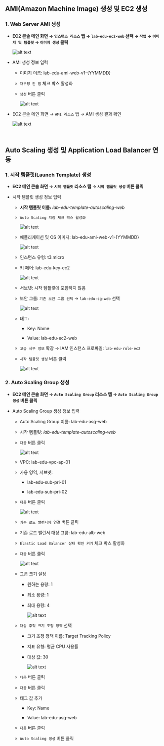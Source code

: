 ## AMI(Amazon Machine Image) 생성 및 EC2 생성

<!-- NOTE:: 여기에 rc.local 파일 설정하는 내용 추가하기 -->

### 1. Web Server AMI 생성

- **EC2 콘솔 메인 화면 → `인스턴스 리소스` 탭 → `lab-edu-ec2-web` 선택 → `작업` → `이미지 및 템플릿` → `이미지 생성` 클릭**

    ![alt text](./img/ami_01.png)

- AMI 생성 정보 입력

    - 이미지 이름: lab-edu-ami-web-v1-{YYMMDD}

    - `재부팅 안 함` 체크 박스 활성화

    - `생성` 버튼 클릭

        ![alt text](./img/ami_02.png)

- EC2 콘솔 메인 화면 → `AMI 리소스` 탭 → AMI 생성 결과 확인 

    ![alt text](./img/ami_03.png)

<br>



## Auto Scaling 생성 및 Application Load Balancer 연동

### 1. 시작 템플릿(Launch Template) 생성

- **EC2 메인 콘솔 화면 → `시작 템플릿` 리소스 탭 → `시작 템플릿 생성` 버튼 클릭**

- 시작 템플릿 생성 정보 입력

    - **시작 템플릿 이름:** *lab-edu-template-autoscaling-web*

    - `Auto Scaling 지침 체크 박스 활성화`

        ![alt text](./img/launch_template_01.png)

    - 애플리케이션 및 OS 이미지: lab-edu-ami-web-v1-{YYMMDD}

        ![alt text](./img/launch_template_02.png)

    - 인스턴스 유형: t3.micro

    - 키 페어: lab-edu-key-ec2

        ![alt text](./img/launch_template_03.png)

    - 서브넷: 시작 템플릿에 포함하지 않음

    - 보안 그룹: `기존 보안 그룹 선택` → `lab-edu-sg-web` 선택

        ![alt text](./img/launch_template_04.png)

    - 태그:

        - Key: Name

        - Value: lab-edu-ec2-web

    - `고급 세부 정보` 확장 → IAM 인스턴스 프로파일: `lab-edu-role-ec2`

    - `시작 템플릿 생성` 버튼 클릭

        ![alt text](./img/launch_template_05.png)

### 2. Auto Scaling Group 생성

- **EC2 메인 콘솔 화면 → `Auto Scaling Group` 리소스 탭 → `Auto Scaling Group 생성` 버튼 클릭**

- Auto Scaling Group 생성 정보 입력

    - Auto Scaling Group 이름: lab-edu-asg-web

    - 시작 템플릿: *lab-edu-template-autoscaling-web*

    - `다음` 버튼 클릭

        ![alt text](./img/asg_01.png)

    - VPC: lab-edu-vpc-ap-01

    - 가용 영역, 서브넷: 
  
        - lab-edu-sub-pri-01

        - lab-edu-sub-pri-02

    - `다음` 버튼 클릭

        ![alt text](./img/asg_02.png)

    - `기존 로드 밸런서에 연결` 버튼 클릭

    - 기존 로드 밸런서 대상 그룹: lab-edu-alb-web

    - `Elastic Load Balancer 상태 확인 켜기` 체크 박스 활성화

    - `다음` 버튼 클릭

        ![alt text](./img/asg_03.png)

    - 그룹 크기 설정

        - 원하는 용량: 1

        - 최소 용량: 1

        - 최대 용량: 4

            ![alt text](./img/asg_04.png)

    - `대상 추적 크기 조정 정책` 선택

        - 크기 조정 정책 이름: Target Tracking Policy

        - 지표 유형: 평균 CPU 사용률

        - 대상 값: 30

            ![alt text](./img/asg_05.png)

    - `다음` 버튼 클릭

    - `다음` 버튼 클릭

    - 태그 값 추가

        - Key: Name

        - Value: lab-edu-asg-web

    - `다음` 버튼 클릭

    - `Auto Scaling 생성` 버튼 클릭

<!-- ### 3. Web Service 접속 및 Auto Scaling Out 테스트

- 웹 서비스 접속 (*https://www.stxx.cj-cloud-wave.com*)

- 서버 부하 발생을 위해 'Stress Tool' 클릭

    ![alt text](./img/asg_06.png)

- **EC2 메인 콘솔 화면 → 'Auto Scaling Group' 리소스 탭 → 'lab-edu-asg-web' 클릭 → 모니터링 탭으로 이동**

    ![alt text](./img/asg_07.png)

- '활동' 탭으로 이동 → 인스턴스 작업 기록 확인

    ![alt text](./img/asg_08.png)

- '인스턴스 관리' 탭으로 이동 → 신규 EC2 확인

    ![alt text](./img/asg_09.png) -->